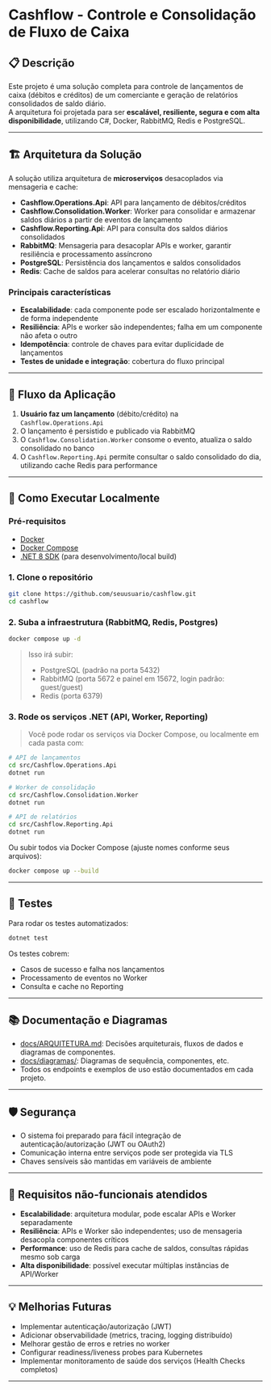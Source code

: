 
# Cashflow - Controle e Consolidação de Fluxo de Caixa

## 📋 Descrição

Este projeto é uma solução completa para controle de lançamentos de caixa (débitos e créditos) de um comerciante e geração de relatórios consolidados de saldo diário.  
A arquitetura foi projetada para ser **escalável, resiliente, segura e com alta disponibilidade**, utilizando C#, Docker, RabbitMQ, Redis e PostgreSQL.

---

## 🏗️ Arquitetura da Solução

A solução utiliza arquitetura de **microserviços** desacoplados via mensageria e cache:

- **Cashflow.Operations.Api**: API para lançamento de débitos/créditos
- **Cashflow.Consolidation.Worker**: Worker para consolidar e armazenar saldos diários a partir de eventos de lançamento
- **Cashflow.Reporting.Api**: API para consulta dos saldos diários consolidados
- **RabbitMQ**: Mensageria para desacoplar APIs e worker, garantir resiliência e processamento assíncrono
- **PostgreSQL**: Persistência dos lançamentos e saldos consolidados
- **Redis**: Cache de saldos para acelerar consultas no relatório diário

### **Principais características**

- **Escalabilidade**: cada componente pode ser escalado horizontalmente e de forma independente
- **Resiliência**: APIs e worker são independentes; falha em um componente não afeta o outro
- **Idempotência**: controle de chaves para evitar duplicidade de lançamentos
- **Testes de unidade e integração**: cobertura do fluxo principal

---

## 🔁 Fluxo da Aplicação

1. **Usuário faz um lançamento** (débito/crédito) na `Cashflow.Operations.Api`
2. O lançamento é persistido e publicado via RabbitMQ
3. O `Cashflow.Consolidation.Worker` consome o evento, atualiza o saldo consolidado no banco
4. O `Cashflow.Reporting.Api` permite consultar o saldo consolidado do dia, utilizando cache Redis para performance

---

## 🚀 Como Executar Localmente

### **Pré-requisitos**
- [Docker](https://www.docker.com/)
- [Docker Compose](https://docs.docker.com/compose/)
- [.NET 8 SDK](https://dotnet.microsoft.com/en-us/download/dotnet/8.0) (para desenvolvimento/local build)

### **1. Clone o repositório**

```bash
git clone https://github.com/seuusuario/cashflow.git
cd cashflow
```

### **2. Suba a infraestrutura (RabbitMQ, Redis, Postgres)**

```bash
docker compose up -d
```

> Isso irá subir:
> - PostgreSQL (padrão na porta 5432)
> - RabbitMQ (porta 5672 e painel em 15672, login padrão: guest/guest)
> - Redis (porta 6379)

### **3. Rode os serviços .NET (API, Worker, Reporting)**
> Você pode rodar os serviços via Docker Compose, ou localmente em cada pasta com:

```bash
# API de lançamentos
cd src/Cashflow.Operations.Api
dotnet run

# Worker de consolidação
cd src/Cashflow.Consolidation.Worker
dotnet run

# API de relatórios
cd src/Cashflow.Reporting.Api
dotnet run
```

Ou subir todos via Docker Compose (ajuste nomes conforme seus arquivos):

```bash
docker compose up --build
```

---

## 🧪 Testes

Para rodar os testes automatizados:

```bash
dotnet test
```

Os testes cobrem:
- Casos de sucesso e falha nos lançamentos
- Processamento de eventos no Worker
- Consulta e cache no Reporting

---

## 📚 Documentação e Diagramas

- [docs/ARQUITETURA.md](docs/ARQUITETURA.md): Decisões arquiteturais, fluxos de dados e diagramas de componentes.
- [docs/diagramas/](docs/diagramas/): Diagramas de sequência, componentes, etc.
- Todos os endpoints e exemplos de uso estão documentados em cada projeto.

---

## 🛡️ Segurança

- O sistema foi preparado para fácil integração de autenticação/autorização (JWT ou OAuth2)
- Comunicação interna entre serviços pode ser protegida via TLS
- Chaves sensíveis são mantidas em variáveis de ambiente

---

## 🎯 Requisitos não-funcionais atendidos

- **Escalabilidade**: arquitetura modular, pode escalar APIs e Worker separadamente
- **Resiliência**: APIs e Worker são independentes; uso de mensageria desacopla componentes críticos
- **Performance**: uso de Redis para cache de saldos, consultas rápidas mesmo sob carga
- **Alta disponibilidade**: possível executar múltiplas instâncias de API/Worker

---

## 💡 Melhorias Futuras

- Implementar autenticação/autorização (JWT)
- Adicionar observabilidade (metrics, tracing, logging distribuído)
- Melhorar gestão de erros e retries no worker
- Configurar readiness/liveness probes para Kubernetes
- Implementar monitoramento de saúde dos serviços (Health Checks completos)

---


